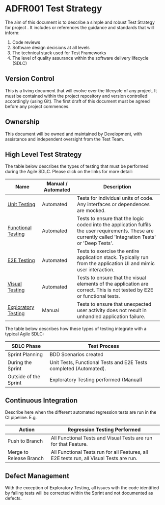 # ADFR001 Test Strategy

The aim of this document is to describe a simple and robust Test Strategy for project _<Project Name>_. It includes or references the guidance and standards that will inform:

1. Code reviews
2. Software design decisions at all levels
3. The technical stack used for Test Frameworks
4. The level of quality assurance within the software delivery lifecycle (SDLC)

## **Version Control**

This is a living document that will evolve over the lifecycle of any project. It must be contained within the project repository and version controlled accordingly (using Git). The first draft of this document must be agreed before any project commences.

## **Ownership**

This document will be owned and maintained by Development, with assistance and independent oversight from the Test Team.

## **High Level Test Strategy**

The table below describes the types of testing that must be performed during the Agile SDLC. Please click on the links for more detail:

| Name                                                      | Manual / Automated | Description                                                                                                                                              |
| --------------------------------------------------------- | ------------------ | -------------------------------------------------------------------------------------------------------------------------------------------------------- |
| [Unit Testing](./Unit_Testing.md)                         | Automated          | Tests for individual units of code. Any interfaces or dependences are mocked.                                                                            |
| [Functional Testing](./BDD_Functional_and_E2E_Testing.md) | Automated          | Tests to ensure that the logic coded into the application fulfils the user requirements. These are currently called 'Integration Tests' or 'Deep Tests'. |
| [E2E Testing](./BDD_Functional_and_E2E_Testing.md)        | Automated          | Tests to exercise the entire application stack. Typically run from the application UI and mimic user interaction.                                        |
| [Visual Testing](./Visual_Testing.md)                     | Automated          | Tests to ensure that the visual elements of the application are correct. This is not tested by E2E or functional tests.                                  |
| [Exploratory Testing](./Exploratory_Testing.md)           | Manual             | Tests to ensure that unexpected user activity does not result in unhandled application failure.                                                          |

The table below describes how these types of testing integrate with a typical Agile SDLC:

| SDLC Phase            | Test Process                                                      |
| --------------------- | ----------------------------------------------------------------- |
| Sprint Planning       | BDD Scenarios created                                             |
| During the Sprint     | Unit Tests, Functional Tests and E2E Tests completed (Automated). |
| Outside of the Sprint | Exploratory Testing performed (Manual)                            |

## **Continuous Integration**

Describe here when the different automated regression tests are run in the CI pipeline. E.g.

| Action                  | Regression Testing Performed                                                            |
| ----------------------- | --------------------------------------------------------------------------------------- |
| Push to Branch          | All Functional Tests and Visual Tests are run for that Feature.                         |
| Merge to Release Branch | All Functional Tests run for all Features, all E2E tests run, all Visual Tests are run. |

## **Defect Management**

With the exception of Exploratory Testing, all issues with the code identified by failing tests will be corrected within the Sprint and not documented as defects.
